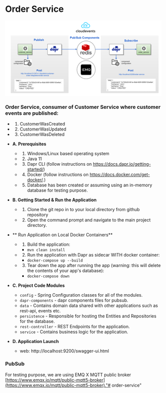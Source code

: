 # Order Service

![customer-order.jpg](customer-order.jpg)

###  Order Service, consumer of Customer Service where customer events are published:
* 1. CustomerWasCreated
* 2. CustomerWasUpdated
* 3. CustomerWasDeleted


* **A. Prerequisites**
  * 1. Windows/Linux based operating system
  * 2. Java 11
  * 3. Dapr CLI (follow instructions on https://docs.dapr.io/getting-started/)
  * 4. Docker (follow instructions on https://docs.docker.com/get-docker/.)
  * 5. Database has been created or assuming using an in-memory database for testing purpose.


* **B. Getting Started & Run the Application**
  * 1. Clone the git repo in to your local directory from github repository

  * 2. Open the command prompt and navigate to the main project directory.


* ** Run Application on Local Docker Containers**
  
  * 1. Build the application:
    * `mvn clean install`

  * 2. Run the application with Dapr as sidecar WITH docker container:
    * `docker-compose up --build`

  * 3. Tear down the app after running the app (warning: this will delete the contents of your app's database):
    * `docker-compose down`
  

* **C. Project Code Modules**
  * `config` - Spring Configuration classes for all of the modules.
  * `dapr-components` - dapr components files for pubsub.
  * `data` - Contains domain data shared with other applications such as rest-api, events etc.
  * `persistence` - Responsible for hosting the Entities and Repositories for the database.
  * `rest-controller` - REST Endpoints for the application.
  * `service` - Contains business logic for the application.


* **D. Application Launch**
  * web: http://localhost:9200/swagger-ui.html


### PubSub

For testing purpose, we are using EMQ X MQTT public broker [https://www.emqx.io/mqtt/public-mqtt5-broker](https://www.emqx.io/mqtt/public-mqtt5-broker)."# order-service" 

